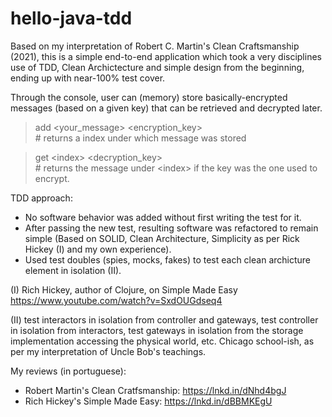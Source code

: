 # hello-java-tdd

Based on my interpretation of Robert C. Martin's Clean Craftsmanship (2021),
this is a simple end-to-end application which took a very disciplines use of
TDD, Clean Archictecture and simple design from the beginning, ending up
with near-100% test cover.

Through the console, user can (memory) store basically-encrypted messages (based
on a given key) that can be retrieved and decrypted later.

> add \<your_message\> \<encryption_key\><br>
> \# returns a index under which message was stored<br>

> get \<index\> \<decryption_key\><br>
> \# returns the message under \<index\> if the key was the one used to encrypt.

TDD approach:
- No software behavior was added without first writing the test for it.
- After passing the new test, resulting software was refactored to remain simple
  (Based on SOLID, Clean Architecture, Simplicity as per Rick Hickey (I) and
   my own experience).
- Used test doubles (spies, mocks, fakes) to test each clean archicture element
  in isolation (II).

(I) Rich Hickey, author of Clojure, on Simple Made Easy
    https://www.youtube.com/watch?v=SxdOUGdseq4

(II) test interactors in isolation from controller and gateways, test controller in
     isolation from interactors, test gateways in isolation from the storage
     implementation accessing the physical world, etc.
     Chicago school-ish, as per my interpretation of Uncle Bob's teachings.

My reviews (in portuguese):
- Robert Martin's Clean Cratfsmanship: https://lnkd.in/dNhd4bgJ
- Rich Hickey's Simple Made Easy: https://lnkd.in/dBBMKEgU
